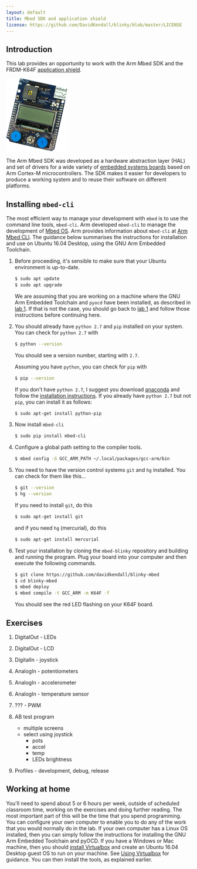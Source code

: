 ```yaml
---
layout: default
title: Mbed SDK and application shield
license: https://github.com/DavidKendall/blinky/blob/master/LICENSE
---
```


## Introduction

<p class="lead">
This lab provides an opportunity to work with the Arm Mbed SDK and the FRDM-K64F
<a href="https://os.mbed.com/components/mbed-Application-Shield/">application
shield</a>. 
</p>

<img src="assets/images/appshield.png" alt="FRDM-K64F image" class="img-responsive center-block"/>

The Arm Mbed SDK was developed as a hardware abstraction layer (HAL) and set of
drivers for a wide variety of [embedded systems boards](https://os.mbed.com/platforms/)
based on Arm Cortex-M microcontrollers. The SDK makes it easier for developers
to produce a working system and to reuse their software on different platforms.

## Installing `mbed-cli`

The most efficient way to manage your development with `mbed` is to use
the command line tools, `mbed-cli`. Arm developed `mbed-cli` to manage the
development of [Mbed OS](https://www.mbed.com/en/platform/mbed-os/). 
Arm provides information about `mbed-cli` at
[Arm Mbed CLI](https://os.mbed.com/docs/v5.9/tools/arm-mbed-cli.html). 
The guidance below summarises the instructions for installation and use
on Ubuntu 16.04 Desktop, using the GNU Arm Embedded Toolchain.

1. Before proceeding, it's sensible to make sure that your Ubuntu environment
   is up-to-date.

   ```sh
   $ sudo apt update
   $ sudo apt upgrade
   ```
   We are assuming that you are working on a machine where the 
   GNU Arm Embedded Toolchain and `pyocd` have been installed, as 
   described in [lab 1](L01.html). If that is not the case, you should go
   back to [lab 1](L01.html) and follow those instructions before continuing
   here.

1. You should already have `python 2.7` and `pip` installed on your system.
   You can check for `python 2.7` with

     ```sh
     $ python --version
     ```
   You should see a version number, starting with `2.7`.

   Assuming you have `python`, you can check for `pip` with

     ```sh
     $ pip --version
     ```
   If you don't have `python 2.7`, I suggest you download 
   [anaconda](https://www.anaconda.com/download/#linux) and follow
   the [installation instructions](https://docs.anaconda.com/anaconda/install/linux).
   If you already have `python 2.7` but not `pip`, you can install
   it as follows:

     ```sh
     $ sudo apt-get install python-pip
     ```

1. Now install `mbed-cli`

     ```sh
     $ sudo pip install mbed-cli
     ```

1. Configure a global path setting to the compiler tools.

     ```sh
     $ mbed config -G GCC_ARM_PATH ~/.local/packages/gcc-arm/bin
     ```

1. You need to have the version control systems `git` and `hg` installed.
   You can check for them like this...

     ```sh
     $ git --version
     $ hg --version
     ```
   If you need to install `git`, do this

     ```sh
     $ sudo apt-get install git
     ```
   and if you need `hg` (mercurial), do this

     ```sh
     $ sudo apt-get install mercurial
     ```
1. Test your installation by cloning the `mbed-blinky` repository and
   building and running the program. Plug your board into your computer 
   and then execute the following commands.

     ```sh
     $ git clone https://github.com/davidkendall/blinky-mbed
     $ cd blinky-mbed
     $ mbed deploy
     $ mbed compile -t GCC_ARM -m K64F -f
     ```

   You should see the red LED flashing on your K64F board.

## Exercises

1. DigitalOut - LEDs

1. DigitalOut - LCD

1. DigitalIn - joystick

1. AnalogIn - potentiometers

1. AnalogIn - accelerometer

1. AnalogIn - temperature sensor

1. ???   - PWM

1. AB test program
   * multiple screens
   * select using joystick
     - pots
     - accel
     - temp
     - LEDs brightness

1. Profiles - development, debug, release

## Working at home

You'll need to spend about 5 or 6 hours per week, outside of scheduled
classroom time, working on the exercises and doing further reading. The most
important part of this will be the time that you spend programming. You can
configure your own computer to enable you to do any of the work that you would
normally do in the lab. If your own computer has a Linux OS installed, then you
can simply follow the instructions for installing the GNU Arm Embedded
Toolchain and pyOCD.  If you have a Windows or Mac machine, then you should
[install Virtualbox](https://www.virtualbox.org/manual/ch02.html) and create an
Ubuntu 16.04 Desktop guest OS to run on your machine. See [Using
Virtualbox](http://hesabu.net/kf4005/L01.html#using-virtualbox) for guidance.
You can then install the tools, as explained earlier.


